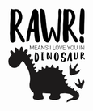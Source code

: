 <svg xmlns="http://www.w3.org/2000/svg" xmlns:xlink="http://www.w3.org/1999/xlink" version="1.1" id="Layer_1" x="0px" y="0px" width="250px" height="250px" viewBox="0 0 566.93 566.93" enable-background="new 0 0 566.93 566.93" xml:space="preserve">
<g>
	<g>
		<g>
			<path d="M119.222,195.669c-0.128-2.09-0.319-4.379-0.574-6.865c-0.253-2.481-0.253-4.968,0-7.453     c0.637-7.846,0.861-15.593,0.669-23.243c-0.191-7.65,0.029-15.397,0.668-23.243c0.508-5.36,0.86-10.656,1.052-15.888     c0.19-5.229,0.158-10.591-0.097-16.083c-0.256-4.051-0.223-8.073,0.097-12.062c0.315-3.987,0.792-7.944,1.433-11.867     c0.254-1.83,0.922-3.006,2.006-3.53c1.081-0.521,2.771-0.261,5.064,0.784c1.271,0.655,2.609,0.98,4.013,0.98     c1.4,0,2.833-0.097,4.299-0.293c1.463-0.196,2.963-0.423,4.49-0.687c1.529-0.26,2.992-0.393,4.396-0.393     c6.623,0.393,11.943,2.52,15.957,6.375c4.013,3.859,7.1,8.993,9.268,15.397c2.164,6.409,2.896,12.651,2.197,18.732     c-0.701,6.08-2.197,12.194-4.491,18.339c-1.021,2.485-2.134,4.677-3.344,6.57c-1.212,1.897-2.484,3.696-3.822,5.394     c-1.337,1.701-2.77,3.368-4.299,5.002c-1.528,1.636-3.058,3.5-4.586,5.59c-0.639,0.784-1.275,1.636-1.911,2.549     c-0.639,0.917-0.257,2.029,1.147,3.334c1.782,1.833,3.249,3.565,4.395,5.198c1.147,1.637,2.165,3.236,3.057,4.806     c0.89,1.569,1.72,3.107,2.484,4.609c0.765,1.504,1.721,3.04,2.867,4.609c2.928,4.186,5.604,8.434,8.025,12.75     c2.418,4.314,5.222,8.433,8.408,12.356c1.271,1.568,2.198,3.402,2.771,5.491c0.573,2.094,1.113,4.188,1.624,6.277     c0.382,1.569,0,2.746-1.147,3.531c-1.147,0.784-2.23,1.309-3.248,1.569c-1.786,0.393-3.568,0.623-5.351,0.687     c-1.786,0.068-3.314-1.011-4.587-3.236c-2.803-4.836-5.511-9.708-8.121-14.612c-2.612-4.903-5.255-9.837-7.93-14.809     c-1.021-1.83-1.849-3.432-2.485-4.806c-0.639-1.373-1.242-2.648-1.815-3.825c-0.574-1.177-1.212-2.418-1.911-3.727     c-0.702-1.305-1.625-2.81-2.771-4.511c-0.128-0.129-0.32-0.457-0.573-0.98c-0.256-0.521-0.543-1.045-0.86-1.569     c-0.319-0.521-0.669-0.98-1.051-1.373c-0.381-0.393-0.638-0.588-0.764-0.588c-0.639,0.131-0.925,0.459-0.859,0.981     c0.062,0.524,0.095,1.048,0.095,1.569c-0.256,6.408-0.066,12.749,0.573,19.025c0.635,6.277,0.765,12.621,0.382,19.025     c-0.128,0.916-0.162,1.799-0.096,2.648c0.063,0.852-0.032,1.734-0.286,2.647c-0.511,1.309-1.275,2.584-2.293,3.825     c-1.021,1.244-2.134,2.29-3.344,3.138c-1.212,0.852-2.485,1.504-3.822,1.961c-1.337,0.457-2.58,0.62-3.727,0.491     c-3.186-0.523-5.541-1.863-7.071-4.021c-1.528-2.157-2.612-5.13-3.248-8.924c-0.383-2.747-0.605-5.522-0.668-8.337     C119.443,202.175,119.347,199.071,119.222,195.669z M143.682,148.792c2.293-2.614,4.171-5.492,5.638-8.63     c1.463-3.138,2.705-6.276,3.726-9.415c1.4-4.051,2.866-8.105,4.396-12.161c1.529-4.052,1.782-8.434,0.764-13.141     c-0.638-2.875-1.308-5.719-2.006-8.533c-0.702-2.81-2.454-5.198-5.255-7.159c-0.765-0.652-1.562-1.241-2.389-1.765     c-0.83-0.521-1.753-0.521-2.771,0c-1.146,0.392-1.719,1.079-1.719,2.059s0,1.995,0,3.04c0,6.801-0.033,13.534-0.096,20.203     c-0.066,6.669-0.032,13.405,0.096,20.202c0.125,2.617,0.063,5.167-0.191,7.65C143.617,143.627,143.553,146.177,143.682,148.792z"/>
			<path d="M247.635,108.19c0.125,6.669,0.19,13.044,0.19,19.124c0,6.082,0,12.195,0,18.339c0.126,16.347,1.273,32.756,3.44,49.232     c0.507,3.138,0.923,6.31,1.242,9.512c0.316,3.207,0.794,6.443,1.433,9.71c1.146,5.623-1.91,9.218-9.171,10.787     c-1.022,0.263-2.198,0.229-3.536-0.099c-1.338-0.325-2.613-0.814-3.822-1.47c-1.212-0.653-2.263-1.438-3.153-2.354     c-0.893-0.913-1.403-1.893-1.528-2.941c-0.893-5.101-1.848-10.167-2.867-15.202c-1.021-5.032-1.528-10.166-1.528-15.397     c0-2.353-0.096-4.216-0.287-5.589c-0.19-1.374-0.605-2.418-1.241-3.139c-0.64-0.717-1.595-1.207-2.867-1.471     c-1.275-0.26-2.994-0.456-5.159-0.589c-1.785-0.128-3.281,0.167-4.49,0.883c-1.213,0.72-2.007,2.192-2.389,4.413     c-0.639,4.188-1.403,8.272-2.293,12.26c-0.892,3.991-1.529,8.076-1.91,12.258c-0.257,2.093-0.797,4.089-1.625,5.982     c-0.831,1.897-1.752,3.761-2.771,5.591c-1.021,1.961-2.389,3.009-4.109,3.138c-1.719,0.132-3.344,0.46-4.873,0.981     c-0.639,0.263-1.117,0-1.433-0.785c-0.32-0.784-0.479-1.698-0.479-2.747c0-2.613,0.159-5.164,0.479-7.648     c0.316-2.482,0.603-5.033,0.859-7.65c0.508-5.36,0.985-10.72,1.434-16.083c0.443-5.36,1.495-10.593,3.152-15.692     c1.529-4.836,2.801-9.739,3.822-14.71c1.018-4.968,2.036-9.97,3.057-15.005c1.019-5.033,2.132-10.002,3.345-14.906     c1.208-4.904,2.705-9.773,4.491-14.613c1.782-4.835,3.183-9.807,4.204-14.906c1.018-5.1,2.484-10.068,4.395-14.907     c1.401-3.53,3.884-5.753,7.453-6.669c3.565-0.913,6.813-0.128,9.745,2.354c1.529,1.44,2.896,2.942,4.109,4.512     c1.209,1.569,2.006,3.466,2.388,5.688c0.254,1.833,0.412,3.599,0.478,5.296c0.063,1.701,0.412,3.402,1.051,5.1     c0.764,1.701,1.018,3.368,0.764,5.001C247.378,105.415,247.378,106.885,247.635,108.19z M226.042,123.293     c-2.55,6.8-4.523,13.7-5.924,20.693c-1.403,6.997-2.866,14.024-4.396,21.086c1.147,0.131,2.261,0.165,3.345,0.098     c1.08-0.064,2.131,0.098,3.153,0.491c1.782,0.784,2.866,0.818,3.249,0.098c0.382-0.717,0.573-1.796,0.573-3.236V123.293z"/>
			<path d="M330.761,212.341c0.253-2.354,0.508-5.948,0.765-10.788c0.253-4.836,0.506-10.298,0.766-16.378     c0.254-6.081,0.538-12.485,0.858-19.221c0.316-6.734,0.604-13.271,0.86-19.615c0.254-6.341,0.542-12.126,0.858-17.357     c0.318-5.229,0.668-9.348,1.053-12.357c0.635-6.145,0.764-12.192,0.382-18.144c-0.382-5.948-0.128-11.866,0.763-17.75     c0.508-3.007,1.339-4.904,2.484-5.688c1.147-0.785,2.802-0.457,4.97,0.98c1.654,1.177,2.961,2.29,3.917,3.335     c0.955,1.048,1.625,2.225,2.006,3.53c0.382,1.309,0.574,2.912,0.574,4.805c0,1.897-0.192,4.286-0.574,7.16     c-0.256,1.309-0.543,3.5-0.86,6.571c-0.318,3.073-0.669,6.604-1.05,10.591c-0.384,3.99-0.798,8.207-1.244,12.651     c-0.444,4.446-0.796,8.697-1.049,12.75c-0.257,4.054-0.449,7.747-0.575,11.082c-0.128,3.333-0.128,5.854,0,7.552     c0.126,1.309,0.126,3.627,0,6.962c-0.128,3.334-0.352,7.128-0.668,11.377c-0.318,4.25-0.669,8.728-1.051,13.435     c-0.383,4.707-0.764,9.12-1.145,13.24c-0.383,4.119-0.798,7.716-1.244,10.788c-0.447,3.074-0.796,5.001-1.05,5.786     c-1.785,4.579-4.109,7.193-6.978,7.845c-2.863,0.653-5.764-0.98-8.692-4.902c-2.551-3.532-4.396-7.093-5.542-10.69     c-1.147-3.595-2.36-7.484-3.631-11.67c-0.894-3.006-1.623-6.046-2.196-9.12c-0.575-3.071-1.179-6.112-1.817-9.122     c-0.256-0.652-0.414-1.24-0.477-1.765c-0.066-0.522-0.416-0.849-1.05-0.981c-0.383,0-0.669,0.264-0.861,0.784     c-0.191,0.524-0.351,1.113-0.477,1.766c-0.13,0.655-0.226,1.342-0.286,2.06c-0.067,0.72-0.162,1.275-0.288,1.666     c-1.275,3.01-1.979,5.756-2.103,8.239c-0.13,2.485-0.7,5.296-1.72,8.434c-1.146,3.794-2.36,7.257-3.632,10.395     c-1.274,3.138-2.866,6.409-4.776,9.807c-1.786,3.01-4.046,4.708-6.784,5.099c-2.741,0.393-5.512-0.195-8.313-1.765     c-3.44-1.961-6.115-4.346-8.025-7.159c-1.912-2.81-3.41-5.851-4.491-9.12c-1.084-3.267-1.911-6.733-2.484-10.396     c-0.574-3.659-1.117-7.257-1.624-10.788c-1.403-7.714-2.675-15.428-3.822-23.145c-1.146-7.713-2.168-15.494-3.058-23.34     c-0.639-6.277-1.117-12.485-1.433-18.633c-0.319-6.145-0.668-12.357-1.051-18.634c-0.257-3.006-0.415-6.013-0.478-9.022     c-0.067-3.007-0.225-6.013-0.479-9.023c-0.128-1.698-0.161-3.334-0.096-4.903c0.063-1.569,0.732-2.875,2.007-3.923     c1.654-1.305,3.31-1.698,4.968-1.177c1.654,0.525,3.248,1.177,4.777,1.963c1.529,0.915,3.183,2.126,4.969,3.628     c1.782,1.505,2.991,3.433,3.63,5.786c1.782,7.977,3.183,15.823,4.204,23.537c1.017,7.716,1.845,15.626,2.483,23.733     c1.019,12.292,2.547,24.584,4.586,36.874c2.037,12.292,3.566,24.389,4.587,36.286c0,0.132,0.255,0.264,0.765,0.392     c2.034-5.62,3.79-11.342,5.256-17.162c1.463-5.817,2.896-11.669,4.298-17.554c0.509-2.223,1.018-4.478,1.53-6.767     c0.509-2.286,1.079-4.542,1.719-6.767c0.254-1.044,0.698-1.863,1.338-2.452c0.635-0.587,1.53-0.75,2.676-0.49     c1.147,0.132,2.485,0.46,4.012,0.98c1.529,0.523,2.419,1.961,2.678,4.315c0.636,2.225,1.112,3.892,1.432,5.001     c0.315,1.113,0.729,2.256,1.243,3.433c1.526,2.746,2.8,5.589,3.819,8.532c1.019,2.942,1.942,5.951,2.772,9.022     c0.827,3.074,1.592,6.114,2.293,9.121c0.698,3.01,1.557,6.017,2.579,9.022c0.383,1.177,0.603,2.354,0.67,3.531     C329.199,209.595,329.738,210.903,330.761,212.341z"/>
			<path d="M356.94,195.669c-0.128-2.09-0.32-4.379-0.574-6.865c-0.253-2.481-0.253-4.968,0-7.453     c0.637-7.846,0.86-15.593,0.669-23.243c-0.191-7.65,0.029-15.397,0.668-23.243c0.509-5.36,0.861-10.656,1.052-15.888     c0.191-5.229,0.158-10.591-0.096-16.083c-0.256-4.051-0.224-8.073,0.096-12.062c0.316-3.987,0.796-7.944,1.434-11.867     c0.254-1.83,0.923-3.006,2.007-3.53c1.079-0.521,2.771-0.261,5.063,0.784c1.272,0.655,2.61,0.98,4.013,0.98     c1.4,0,2.833-0.097,4.3-0.293c1.464-0.196,2.963-0.423,4.49-0.687c1.53-0.26,2.99-0.393,4.396-0.393     c6.623,0.393,11.943,2.52,15.957,6.375c4.013,3.859,7.1,8.993,9.266,15.397c2.166,6.409,2.898,12.651,2.2,18.732     c-0.702,6.08-2.2,12.194-4.492,18.339c-1.021,2.485-2.134,4.677-3.344,6.57c-1.213,1.897-2.484,3.696-3.822,5.394     c-1.337,1.701-2.769,3.368-4.3,5.002c-1.527,1.636-3.056,3.5-4.585,5.59c-0.641,0.784-1.275,1.636-1.912,2.549     c-0.639,0.917-0.256,2.029,1.146,3.334c1.783,1.833,3.249,3.565,4.396,5.198c1.146,1.637,2.164,3.236,3.058,4.806     c0.891,1.569,1.721,3.107,2.483,4.609c0.766,1.504,1.721,3.04,2.868,4.609c2.929,4.186,5.604,8.434,8.024,12.75     c2.419,4.314,5.223,8.433,8.408,12.356c1.273,1.568,2.198,3.402,2.771,5.491c0.575,2.094,1.115,4.188,1.623,6.277     c0.385,1.569,0,2.746-1.145,3.531c-1.146,0.784-2.23,1.309-3.249,1.569c-1.786,0.393-3.568,0.623-5.349,0.687     c-1.785,0.068-3.317-1.011-4.587-3.236c-2.804-4.836-5.512-9.708-8.122-14.612c-2.614-4.903-5.255-9.837-7.931-14.809     c-1.021-1.83-1.849-3.432-2.483-4.806c-0.641-1.373-1.242-2.648-1.816-3.825c-0.572-1.177-1.211-2.418-1.911-3.727     c-0.701-1.305-1.625-2.81-2.771-4.511c-0.129-0.129-0.318-0.457-0.573-0.98c-0.257-0.521-0.543-1.045-0.86-1.569     c-0.318-0.521-0.668-0.98-1.051-1.373c-0.382-0.393-0.639-0.588-0.763-0.588c-0.639,0.131-0.927,0.459-0.862,0.981     c0.064,0.524,0.097,1.048,0.097,1.569c-0.256,6.408-0.065,12.749,0.571,19.025c0.639,6.277,0.767,12.621,0.384,19.025     c-0.128,0.916-0.16,1.799-0.096,2.648c0.063,0.852-0.032,1.734-0.288,2.647c-0.509,1.309-1.273,2.584-2.293,3.825     c-1.02,1.244-2.132,2.29-3.342,3.138c-1.214,0.852-2.484,1.504-3.822,1.961c-1.337,0.457-2.578,0.62-3.726,0.491     c-3.187-0.523-5.543-1.863-7.072-4.021c-1.528-2.157-2.61-5.13-3.247-8.924c-0.383-2.747-0.606-5.522-0.669-8.337     C357.16,202.175,357.064,199.071,356.94,195.669z M381.397,148.792c2.294-2.614,4.173-5.492,5.64-8.63     c1.464-3.138,2.704-6.276,3.727-9.415c1.399-4.051,2.865-8.105,4.396-12.161c1.529-4.052,1.781-8.434,0.763-13.141     c-0.639-2.875-1.308-5.719-2.005-8.533c-0.703-2.81-2.455-5.198-5.257-7.159c-0.763-0.652-1.561-1.241-2.388-1.765     c-0.831-0.521-1.752-0.521-2.771,0c-1.147,0.392-1.721,1.079-1.721,2.059s0,1.995,0,3.04c0,6.801-0.033,13.534-0.096,20.203     c-0.064,6.669-0.032,13.405,0.096,20.202c0.126,2.617,0.063,5.167-0.189,7.65C381.333,143.627,381.271,146.177,381.397,148.792z"/>
			<path d="M452.866,131.335c-0.256,5.232-0.449,10.395-0.572,15.496c-0.129,5.099-0.192,10.266-0.192,15.494     c0,3.138-0.066,6.276-0.19,9.415c-0.13,3.139-0.13,6.344,0,9.611c0.124,3.009-0.606,5.198-2.197,6.571     c-1.595,1.372-3.536,2.19-5.829,2.451c-2.55,0.263-4.873-0.423-6.974-2.06c-2.103-1.633-3.536-3.561-4.301-5.786     c-1.021-3.139-1.69-6.307-2.006-9.513c-0.32-3.203-0.448-6.406-0.383-9.611c0.063-3.203,0.221-6.405,0.478-9.611     c0.256-3.203,0.383-6.375,0.383-9.513c0.253-6.798,0.508-13.564,0.765-20.301c0.253-6.733,0.698-13.436,1.338-20.104     c0.381-4.575,0.889-9.053,1.527-13.435c0.637-4.379,1.339-8.857,2.103-13.436c0.381-1.961,1.273-3.071,2.674-3.334     c1.401-0.261,2.611-0.521,3.633-0.785c1.4-0.392,2.832-0.128,4.299,0.785c1.463,0.917,2.771,2.29,3.918,4.119     c0.889,1.441,1.495,4.447,1.816,9.022c0.314,4.578,0.477,9.679,0.477,15.299c0,5.623-0.097,11.149-0.287,16.574     C453.154,124.111,452.991,128.329,452.866,131.335z M439.107,198.808c3.693-0.392,6.528,0.23,8.504,1.863     c1.974,1.637,3.025,4.153,3.151,7.551c0.128,2.094,0.128,4.153,0,6.178c-0.126,2.029-0.064,4.089,0.192,6.179     c0.508,2.746-0.095,4.805-1.815,6.179c-1.72,1.372-4.046,1.731-6.975,1.078c-3.187-0.785-5.956-2.483-8.313-5.1     c-2.358-2.614-3.218-5.752-2.58-9.415c0.383-1.569,0.604-3.169,0.668-4.806c0.064-1.633,0.351-3.236,0.86-4.805     c0.637-2.223,1.496-3.596,2.58-4.119C436.463,199.071,437.704,198.808,439.107,198.808z"/>
		</g>
	</g>
	<g>
		<g>
			<path d="M210.618,239.822l6.602,15.798l6.626-15.798h2.016v17.9h-1.512v-7.819l0.124-7.967l-6.664,15.786h-1.168l-6.639-15.725     l0.123,7.906v7.819h-1.512v-17.9H210.618z"/>
			<path d="M240.284,249.141h-8.372v7.302h9.626v1.279H230.4v-17.9h11.077v1.291h-9.565v6.749h8.372V249.141z"/>
			<path d="M254.386,252.706h-8.126l-1.844,5.016h-1.586l6.774-17.9h1.438l6.775,17.9h-1.574L254.386,252.706z M246.727,251.415     h7.18l-3.59-9.75L246.727,251.415z"/>
			<path d="M273.774,257.722h-1.512l-10.291-15.318v15.318h-1.524v-17.9h1.524l10.303,15.331v-15.331h1.5V257.722z"/>
			<path d="M288.453,253.321c0-0.492-0.08-0.928-0.239-1.31c-0.159-0.38-0.43-0.729-0.812-1.045     c-0.381-0.315-0.883-0.604-1.506-0.866c-0.623-0.262-1.401-0.525-2.336-0.787c-0.902-0.254-1.713-0.531-2.434-0.83     c-0.722-0.298-1.334-0.649-1.838-1.051c-0.504-0.402-0.894-0.865-1.168-1.39c-0.275-0.524-0.412-1.139-0.412-1.844     c0-0.689,0.147-1.316,0.442-1.881c0.295-0.565,0.709-1.051,1.241-1.457c0.533-0.405,1.168-0.721,1.906-0.947     c0.737-0.225,1.544-0.338,2.422-0.338c0.943,0,1.793,0.14,2.551,0.418c0.758,0.279,1.402,0.66,1.937,1.144     c0.532,0.483,0.942,1.049,1.229,1.696c0.287,0.648,0.43,1.345,0.43,2.09h-1.523c0-0.582-0.104-1.121-0.309-1.617     c-0.205-0.496-0.504-0.924-0.897-1.285s-0.876-0.643-1.45-0.848c-0.573-0.205-1.229-0.308-1.967-0.308     c-0.738,0-1.388,0.088-1.949,0.264c-0.562,0.177-1.028,0.414-1.402,0.713c-0.373,0.299-0.656,0.649-0.848,1.051     c-0.192,0.402-0.289,0.829-0.289,1.279c0,0.426,0.08,0.82,0.24,1.18c0.16,0.361,0.428,0.694,0.805,1.002     c0.377,0.308,0.874,0.595,1.488,0.861c0.615,0.266,1.373,0.519,2.275,0.756c0.942,0.263,1.782,0.549,2.521,0.86     c0.738,0.312,1.36,0.678,1.868,1.101c0.509,0.422,0.894,0.908,1.156,1.458c0.263,0.549,0.395,1.184,0.395,1.905     c0,0.729-0.154,1.383-0.461,1.961c-0.309,0.578-0.735,1.067-1.28,1.469s-1.194,0.708-1.948,0.922     c-0.754,0.213-1.574,0.319-2.459,0.319c-0.533,0-1.068-0.045-1.605-0.135c-0.537-0.09-1.053-0.227-1.548-0.412     c-0.497-0.184-0.959-0.42-1.39-0.707c-0.431-0.287-0.804-0.629-1.119-1.026c-0.316-0.398-0.565-0.853-0.75-1.365     c-0.184-0.513-0.276-1.084-0.276-1.715h1.513c0,0.754,0.155,1.391,0.467,1.911c0.311,0.521,0.712,0.941,1.205,1.261     c0.491,0.32,1.045,0.551,1.66,0.694c0.615,0.144,1.229,0.215,1.844,0.215c0.696,0,1.33-0.08,1.899-0.24     c0.569-0.16,1.058-0.387,1.463-0.682s0.717-0.649,0.935-1.063C288.345,254.291,288.453,253.83,288.453,253.321z"/>
			<path d="M301.203,257.722h-1.512v-17.9h1.512V257.722z"/>
			<path d="M313.707,256.443h8.839v1.279h-10.363v-17.9h1.524V256.443z"/>
			<path d="M337.876,249.744c0,1.253-0.164,2.387-0.491,3.399c-0.328,1.012-0.792,1.874-1.395,2.587     c-0.604,0.713-1.334,1.264-2.194,1.653c-0.861,0.39-1.82,0.584-2.878,0.584c-1.05,0-2.002-0.194-2.858-0.584     c-0.856-0.389-1.592-0.94-2.207-1.653c-0.615-0.713-1.09-1.575-1.426-2.587c-0.337-1.013-0.504-2.146-0.504-3.399v-1.918     c0-1.254,0.167-2.389,0.504-3.405c0.336-1.016,0.808-1.883,1.413-2.6c0.607-0.718,1.339-1.271,2.195-1.66     c0.856-0.389,1.809-0.584,2.858-0.584c1.058,0,2.017,0.195,2.878,0.584c0.859,0.39,1.596,0.942,2.206,1.66     c0.609,0.717,1.079,1.584,1.407,2.6c0.327,1.016,0.491,2.151,0.491,3.405V249.744z M336.364,247.801     c0-1.057-0.123-2.012-0.369-2.865s-0.602-1.576-1.069-2.17c-0.467-0.594-1.04-1.053-1.721-1.377     c-0.681-0.324-1.451-0.485-2.312-0.485c-0.845,0-1.604,0.162-2.281,0.485c-0.676,0.324-1.25,0.783-1.721,1.377     c-0.472,0.594-0.831,1.317-1.081,2.17c-0.251,0.853-0.376,1.808-0.376,2.865v1.943c0,1.065,0.127,2.024,0.381,2.877     c0.255,0.852,0.62,1.578,1.095,2.176c0.476,0.598,1.051,1.057,1.727,1.377c0.677,0.319,1.438,0.479,2.281,0.479     c0.869,0,1.641-0.16,2.318-0.479c0.676-0.32,1.245-0.779,1.708-1.377s0.814-1.324,1.059-2.176     c0.24-0.853,0.361-1.812,0.361-2.877V247.801z"/>
			<path d="M346.814,255.509l0.1,0.381l0.109-0.381l5.632-15.688h1.659l-6.663,17.9H346.2l-6.663-17.9h1.647L346.814,255.509z"/>
			<path d="M366.83,249.141h-8.372v7.302h9.626v1.279h-11.139v-17.9h11.077v1.291h-9.564v6.749h8.372V249.141z"/>
			<path d="M382.641,249.583l5.472-9.762h1.745l-6.467,11.163v6.737h-1.513v-6.737l-6.453-11.163h1.795L382.641,249.583z"/>
			<path d="M405.335,249.744c0,1.253-0.164,2.387-0.491,3.399c-0.328,1.012-0.792,1.874-1.395,2.587     c-0.602,0.713-1.333,1.264-2.194,1.653c-0.861,0.39-1.819,0.584-2.878,0.584c-1.05,0-2.001-0.194-2.858-0.584     c-0.855-0.389-1.592-0.94-2.207-1.653c-0.615-0.713-1.089-1.575-1.425-2.587c-0.337-1.013-0.505-2.146-0.505-3.399v-1.918     c0-1.254,0.168-2.389,0.505-3.405c0.336-1.016,0.807-1.883,1.412-2.6c0.607-0.718,1.34-1.271,2.195-1.66     c0.857-0.389,1.809-0.584,2.858-0.584c1.059,0,2.017,0.195,2.878,0.584c0.861,0.39,1.596,0.942,2.206,1.66     c0.609,0.717,1.079,1.584,1.407,2.6c0.327,1.016,0.491,2.151,0.491,3.405V249.744z M403.823,247.801     c0-1.057-0.123-2.012-0.369-2.865c-0.245-0.853-0.602-1.576-1.067-2.17c-0.468-0.594-1.043-1.053-1.723-1.377     c-0.681-0.324-1.45-0.485-2.312-0.485c-0.844,0-1.604,0.162-2.28,0.485c-0.677,0.324-1.25,0.783-1.722,1.377     s-0.832,1.317-1.081,2.17c-0.252,0.853-0.376,1.808-0.376,2.865v1.943c0,1.065,0.128,2.024,0.382,2.877     c0.255,0.852,0.619,1.578,1.095,2.176c0.474,0.598,1.05,1.057,1.727,1.377c0.676,0.319,1.437,0.479,2.28,0.479     c0.87,0,1.642-0.16,2.317-0.479c0.677-0.32,1.246-0.779,1.71-1.377c0.462-0.598,0.814-1.324,1.057-2.176     c0.242-0.853,0.362-1.812,0.362-2.877V247.801z"/>
			<path d="M421.478,239.822v12.134c0,1.008-0.165,1.887-0.497,2.637s-0.783,1.375-1.352,1.875c-0.571,0.5-1.237,0.875-2.004,1.125     c-0.768,0.25-1.584,0.375-2.454,0.375c-0.892,0-1.723-0.125-2.487-0.375c-0.768-0.25-1.435-0.625-2.001-1.125     c-0.563-0.5-1.007-1.125-1.326-1.875s-0.479-1.629-0.479-2.637v-12.134h1.499v12.134c0,0.787,0.118,1.476,0.358,2.065     c0.236,0.59,0.569,1.082,0.995,1.475c0.427,0.394,0.933,0.691,1.518,0.892c0.587,0.201,1.227,0.301,1.924,0.301     s1.34-0.1,1.924-0.301c0.588-0.201,1.092-0.498,1.513-0.892c0.422-0.393,0.753-0.885,0.989-1.475     c0.238-0.59,0.357-1.278,0.357-2.065v-12.134H421.478z"/>
			<path d="M433.662,257.722h-1.512v-17.9h1.512V257.722z"/>
			<path d="M451.847,257.722h-1.513l-10.291-15.318v15.318h-1.525v-17.9h1.525l10.304,15.331v-15.331h1.5V257.722z"/>
		</g>
	</g>
	<g>
		<path d="M229.564,298.93c0.196-2.648,0.233-5.372,0.11-8.173c-0.122-2.8,0.037-5.6,0.48-8.4c0.245-1.362,0.466-2.724,0.664-4.086    c0.196-1.363,0.319-2.725,0.369-4.086c0-0.682,0.074-1.362,0.222-2.043c0.147-0.796,0.454-1.438,0.921-1.93    c0.467-0.492,1.021-0.833,1.66-1.021c0.639-0.189,1.328-0.208,2.065-0.058c0.738,0.152,1.476,0.493,2.213,1.022    c0.343,0.228,0.627,0.511,0.848,0.852c0.222,0.34,0.38,0.775,0.48,1.306c0.099,0.567,0.554,1.059,1.365,1.475    c0.812,0.417,1.512,0.871,2.102,1.363c1.278,1.021,2.2,2.148,2.767,3.377c0.564,1.229,1.118,2.506,1.66,3.831    c0.638,1.703,1.007,3.396,1.106,5.08s0.27,3.378,0.517,5.08c0.196,1.589,0.086,3.159-0.332,4.711s-0.824,3.121-1.217,4.711    c-0.394,1.665-1.144,3.141-2.25,4.427s-2.226,2.554-3.356,3.804c-0.59,0.642-1.354,1.059-2.288,1.247    c-0.935,0.19-1.869,0.379-2.802,0.567c-0.492,0.076-0.972,0.199-1.438,0.369c-0.468,0.171-1.045,0.161-1.733-0.027    c-0.59-0.113-1.059-0.285-1.402-0.512c-0.345-0.227-0.603-0.482-0.774-0.767c-0.173-0.283-0.284-0.575-0.332-0.878    c-0.049-0.303-0.1-0.588-0.147-0.853c-0.394-1.665-0.677-3.35-0.848-5.051C230.018,302.563,229.809,300.784,229.564,298.93z     M239.522,305.173c0.885-1.209,1.598-2.658,2.139-4.341c0.541-1.685,0.934-3.464,1.18-5.336s0.333-3.774,0.259-5.705    c-0.074-1.928-0.283-3.736-0.627-5.419c-0.345-1.684-0.812-3.197-1.402-4.541c-0.59-1.343-1.303-2.356-2.138-3.037    c-0.248,3.255-0.406,6.111-0.48,8.57c-0.073,2.46-0.073,4.749,0,6.867c0.074,2.119,0.196,4.2,0.37,6.243    C238.993,300.52,239.227,302.753,239.522,305.173z"/>
		<path d="M263.392,269.128c0.961-0.16,1.933-0.12,2.916,0.121c0.981,0.241,1.996,0.475,3.041,0.7    c0.417,0.096,0.815,0.273,1.191,0.531c0.334,0.225,0.69,0.475,1.065,0.748c0.376,0.273,0.502,0.571,0.376,0.892    c-0.167,0.323-0.501,0.563-1.003,0.725c-0.501,0.161-1.003,0.241-1.504,0.241c-0.711-0.031-1.128,0.057-1.254,0.265    c-0.125,0.21-0.147,0.555-0.063,1.037c0.083,1.062,0.083,2.123,0,3.185c-0.084,1.061-0.168,2.123-0.251,3.184    c-0.125,1.512-0.199,3.023-0.22,4.535c-0.021,1.512,0.052,3.023,0.22,4.535c0.208,1.543,0.292,3.087,0.251,4.63    c-0.042,1.544-0.022,3.088,0.063,4.632c0.042,0.45,0.114,0.885,0.219,1.303c0.104,0.418,0.157,0.852,0.157,1.302    c0.042,0.355,0.188,0.651,0.439,0.893s0.69,0.313,1.317,0.217c0.793-0.127,1.368-0.024,1.724,0.314    c0.355,0.337,0.553,0.715,0.596,1.134c0.041,0.515-0.178,0.819-0.659,0.917c-0.481,0.095-0.972,0.191-1.473,0.288    c-0.711,0.161-1.421,0.25-2.132,0.266c-0.711,0.016-1.411-0.008-2.1-0.072c-0.69-0.064-1.37-0.153-2.038-0.267    c-0.669-0.112-1.338-0.199-2.006-0.265c-1.087-0.096-1.767-0.441-2.038-1.037c-0.273-0.594-0.073-1.213,0.595-1.857    c0.334-0.32,0.48-0.666,0.439-1.036c-0.042-0.37-0.125-0.717-0.25-1.037c-0.125-0.58-0.188-1.142-0.188-1.689    c-0.042-2.315-0.053-4.639-0.031-6.97c0.021-2.332,0.01-4.655-0.031-6.972c0-2.026,0.083-4.02,0.251-5.981    c0.167-1.961,0.396-3.956,0.689-5.982c0.041-0.224,0.01-0.402-0.094-0.531c-0.104-0.128-0.241-0.224-0.407-0.289    c-0.168-0.064-0.335-0.121-0.501-0.169c-0.168-0.048-0.314-0.121-0.439-0.216c-0.125-0.098-0.272-0.177-0.439-0.242    c-0.167-0.064-0.334-0.129-0.501-0.193c-0.168-0.063-0.293-0.152-0.376-0.265c-0.083-0.112-0.083-0.266,0-0.458    c0.126-0.451,0.408-0.739,0.846-0.869c0.439-0.128,0.93-0.193,1.474-0.193H263.392z"/>
		<path d="M290.747,280.444c-0.073,0.112-0.128,0.49-0.164,1.134c-0.036,0.645-0.055,1.387-0.055,2.227    c0,0.84,0.009,1.694,0.027,2.563c0.019,0.869,0.046,1.583,0.082,2.144c0.072,0.7,0.046,1.394-0.082,2.079    c-0.128,0.688-0.137,1.382-0.027,2.081c0.182,0.98,0.282,1.954,0.301,2.921c0.018,0.966,0.209,1.926,0.573,2.878    c0.109,0.336,0.172,0.658,0.191,0.966c0.018,0.309-0.064,0.631-0.246,0.967c-0.183,0.309-0.382,0.566-0.601,0.777    c-0.219,0.21-0.638,0.259-1.256,0.147c-0.401-0.085-0.811-0.077-1.229,0.021c-0.419,0.098-0.847,0.077-1.283-0.063    c-0.802-0.28-1.338-0.679-1.611-1.197s-0.446-1.044-0.52-1.576c-0.218-2.689-0.392-5.357-0.519-8.005    c-0.128-2.647-0.172-5.33-0.136-8.047c0.035-1.625,0.154-3.235,0.354-4.832c0.2-1.598,0.3-3.194,0.3-4.791    c0-0.476,0.055-0.959,0.164-1.449c0.109-0.49,0.237-0.973,0.383-1.45c0.109-0.336,0.264-0.567,0.464-0.693    c0.2-0.126,0.428-0.195,0.683-0.21c0.254-0.014,0.51,0.007,0.765,0.063c0.255,0.056,0.473,0.099,0.655,0.126    c0.328,0.056,0.719,0.217,1.174,0.483s0.737,0.582,0.847,0.945c0.254,0.645,0.601,1.24,1.038,1.786    c0.437,0.546,0.854,1.113,1.256,1.702c1.055,1.596,1.938,3.242,2.648,4.937s1.429,3.397,2.157,5.105    c0.691,1.569,1.365,3.137,2.021,4.706s1.4,3.124,2.239,4.664c0.072,0.113,0.136,0.218,0.19,0.316    c0.055,0.098,0.154,0.188,0.301,0.272c-0.219-1.064-0.246-2.144-0.082-3.236c0.164-1.092,0.137-2.171-0.082-3.235    c-0.073-0.42-0.064-0.861,0.027-1.323c0.09-0.463,0.1-0.903,0.027-1.323c-0.219-1.092-0.292-2.178-0.219-3.257    c0.072-1.078,0.109-2.149,0.109-3.214c-0.037-1.457-0.027-2.884,0.027-4.286c0.055-1.401,0.137-2.816,0.246-4.244    c0-0.196,0.127-0.399,0.382-0.609s0.619-0.315,1.092-0.315c0.146,0,0.383,0.063,0.71,0.189c0.328,0.126,0.527,0.23,0.602,0.314    c0.254,0.393,0.437,0.778,0.546,1.156c0.108,0.378,0.199,0.805,0.272,1.282c0.072,0.729,0.164,1.471,0.273,2.227    s0.127,1.499,0.055,2.227c-0.184,1.401-0.256,2.794-0.219,4.181c0.035,1.386,0.09,2.78,0.164,4.18    c0.109,1.906,0.19,3.796,0.245,5.673c0.055,1.878,0.191,3.755,0.41,5.631c0.072,0.729,0.063,1.436-0.027,2.122    c-0.092,0.688-0.101,1.38-0.027,2.08c0,0.225-0.237,0.413-0.71,0.567c-0.474,0.154-1.037,0.23-1.692,0.23s-1.32-0.111-1.994-0.336    c-0.674-0.224-1.192-0.602-1.556-1.134c-1.275-1.457-2.34-2.983-3.194-4.58c-0.856-1.597-1.648-3.208-2.376-4.833    c-0.583-1.316-1.119-2.626-1.611-3.929c-0.491-1.303-1.01-2.612-1.556-3.928c-0.146-0.309-0.237-0.637-0.273-0.988    C291.365,281.082,291.147,280.753,290.747,280.444z"/>
		<path d="M316.921,294.089c-0.17-2.471-0.129-4.908,0.128-7.313c0.257-2.404,0.664-4.809,1.22-7.214    c0.3-1.252,0.696-2.487,1.188-3.706s1.146-2.405,1.96-3.558c0.341-0.527,0.77-0.989,1.284-1.385    c0.513-0.395,1.07-0.773,1.67-1.136c1.027-0.593,2.032-0.832,3.018-0.717c0.984,0.116,1.905,0.355,2.762,0.717    c1.242,0.494,2.27,1.187,3.084,2.076c0.813,0.89,1.39,1.911,1.733,3.063c0.427,1.451,0.867,2.875,1.315,4.275    c0.45,1.4,0.91,2.809,1.381,4.225c0.471,1.383,0.642,2.783,0.514,4.199c-0.129,1.418-0.192,2.817-0.192,4.201    c0.043,1.778-0.064,3.549-0.321,5.313c-0.257,1.763-0.855,3.483-1.798,5.163c-0.214,0.396-0.428,0.815-0.642,1.26    c-0.216,0.444-0.462,0.865-0.738,1.26c-0.28,0.396-0.623,0.767-1.028,1.112c-0.407,0.346-0.931,0.635-1.574,0.865    c-0.386,0.165-0.931,0.265-1.638,0.296c-0.705,0.033-1.412,0.041-2.119,0.024c-0.706-0.016-1.358-0.041-1.958-0.073    c-0.601-0.033-0.986-0.051-1.156-0.051c-0.814,0-1.499-0.154-2.056-0.47c-0.556-0.311-1.038-0.689-1.443-1.136    c-0.408-0.444-0.762-0.93-1.061-1.457c-0.301-0.527-0.577-1.021-0.835-1.482c-0.814-1.351-1.435-2.709-1.862-4.077    C317.327,296.998,317.049,295.571,316.921,294.089z M327.839,303.479c0.384,0.296,0.706,0.419,0.964,0.37    c0.256-0.049,0.513-0.254,0.771-0.617c1.326-1.879,2.193-3.806,2.6-5.782c0.408-1.977,0.739-3.985,0.996-6.028    c0.342-3.03,0.257-6.012-0.257-8.944c-0.258-1.582-0.61-3.121-1.06-4.62c-0.45-1.5-1.06-2.99-1.83-4.473    c-0.173-0.329-0.386-0.609-0.644-0.84c-0.256-0.23-0.62-0.346-1.091-0.346c-0.472,0-0.814,0.148-1.028,0.445    c-0.215,0.295-0.362,0.592-0.448,0.889c-0.344,1.383-0.623,2.743-0.835,4.076c-0.215,1.335-0.429,2.693-0.644,4.077    c-0.256,1.648-0.374,3.294-0.353,4.941s-0.012,3.312-0.097,4.991c-0.042,0.594,0,1.475,0.129,2.644    c0.129,1.171,0.32,2.389,0.577,3.657c0.258,1.269,0.579,2.43,0.965,3.484C326.939,302.456,327.367,303.148,327.839,303.479z"/>
		<path d="M348.823,301.537c0.095-0.517,0.467-0.886,1.115-1.107c0.646-0.221,1.233-0.146,1.762,0.222    c0.144,0.074,0.406,0.185,0.791,0.331c0.383,0.148,0.634,0.36,0.755,0.637c0.118,0.277,0.154,0.563,0.106,0.858    c-0.095,0.553-0.095,1.116,0,1.688c0.097,0.572,0.217,1.171,0.36,1.798c0.145,0.701,0.479,1.227,1.007,1.577    c0.527,0.352,1.151,0.656,1.87,0.913c0.72,0.259,1.233,0.23,1.547-0.083c0.313-0.313,0.586-0.637,0.828-0.968    c2.252-2.841,3.403-5.902,3.452-9.188c0.046-0.812-0.181-1.438-0.685-1.881c-0.503-0.443-1.234-0.756-2.194-0.941    c-1.198-0.221-2.336-0.479-3.415-0.774c-1.079-0.295-2.122-0.72-3.129-1.272c-2.494-1.439-4.1-3.284-4.818-5.535    c-0.528-1.512-0.707-2.97-0.54-4.371s0.54-2.749,1.115-4.04s1.294-2.555,2.157-3.791c0.864-1.235,1.773-2.462,2.732-3.681    c0.815-1.069,1.967-1.854,3.452-2.352c1.486-0.498,3.142-0.655,4.964-0.47c0.384,0.074,0.648,0.175,0.791,0.303    c0.144,0.13,0.312,0.287,0.503,0.472c1.246,1.07,2.254,2.186,3.021,3.348c0.767,1.162,1.415,2.444,1.942,3.846    c0.288,0.849,0.467,1.651,0.538,2.408c0.072,0.757,0.061,1.521-0.034,2.297c0,0.185-0.015,0.369-0.037,0.553    c-0.024,0.185-0.097,0.359-0.215,0.525c-0.12,0.167-0.302,0.287-0.54,0.36c-0.239,0.075-0.575,0.075-1.008,0    c-1.247-0.183-2.146-0.433-2.695-0.747c-0.554-0.313-0.732-0.765-0.541-1.355c0.096-0.405,0.12-0.774,0.072-1.107    c-0.049-0.332-0.049-0.682,0-1.052c0.096-0.7-0.036-1.401-0.395-2.103c-0.36-0.7-0.804-1.088-1.331-1.162    c-0.288-0.074-0.612-0.056-0.972,0.056c-0.358,0.11-0.588,0.203-0.683,0.277c-0.479,0.479-0.924,1.088-1.331,1.826    c-0.408,0.739-0.791,1.542-1.151,2.408c-0.358,0.868-0.671,1.743-0.934,2.629c-0.265,0.886-0.493,1.697-0.685,2.435    c-0.144,0.553-0.012,1.198,0.396,1.936c0.406,0.739,0.958,1.458,1.654,2.158c0.694,0.702,1.462,1.32,2.302,1.855    c0.838,0.535,1.642,0.857,2.408,0.968c1.39,0.222,2.734,0.831,4.028,1.826c1.295,0.996,2.158,2.141,2.589,3.432    c0.336,0.922,0.491,1.816,0.468,2.684c-0.025,0.866-0.132,1.726-0.323,2.573c-0.192,0.849-0.432,1.688-0.72,2.519    c-0.286,0.829-0.552,1.669-0.791,2.519c0,0.11-0.155,0.367-0.468,0.774c-0.313,0.406-0.767,0.821-1.366,1.244    c-0.6,0.425-1.379,0.813-2.337,1.163c-0.961,0.352-2.112,0.524-3.453,0.524c-2.445,0.48-4.891,0.241-7.337-0.719    c-1.725-0.736-3.02-1.752-3.883-3.044c-0.863-1.29-1.176-2.712-0.936-4.26c0.047-0.296,0.084-0.61,0.108-0.942    C348.738,302.201,348.774,301.869,348.823,301.537z"/>
		<path d="M395.983,277.795c0.045,1.784,0.068,3.491,0.068,5.118c0,1.627,0,3.265,0,4.91c0.045,4.375,0.454,8.768,1.228,13.179    c0.182,0.84,0.331,1.688,0.444,2.545c0.113,0.858,0.284,1.725,0.513,2.6c0.408,1.506-0.684,2.469-3.276,2.889    c-0.364,0.069-0.785,0.061-1.262-0.027c-0.479-0.087-0.933-0.218-1.366-0.393c-0.432-0.176-0.808-0.386-1.125-0.631    c-0.318-0.244-0.501-0.508-0.547-0.788c-0.318-1.364-0.658-2.721-1.022-4.068s-0.546-2.722-0.546-4.122    c0-0.63-0.034-1.129-0.102-1.496c-0.068-0.367-0.218-0.647-0.444-0.84c-0.229-0.192-0.57-0.323-1.023-0.395    c-0.455-0.069-1.069-0.122-1.843-0.157c-0.637-0.034-1.172,0.044-1.604,0.235c-0.432,0.193-0.717,0.589-0.854,1.182    c-0.228,1.121-0.5,2.215-0.818,3.282c-0.318,1.068-0.546,2.161-0.683,3.281c-0.091,0.561-0.284,1.095-0.579,1.603    c-0.297,0.508-0.626,1.006-0.989,1.495c-0.365,0.525-0.854,0.807-1.467,0.841c-0.615,0.035-1.195,0.123-1.74,0.262    c-0.229,0.071-0.399,0-0.513-0.21s-0.171-0.454-0.171-0.734c0-0.7,0.058-1.383,0.171-2.048s0.215-1.347,0.308-2.049    c0.181-1.434,0.352-2.868,0.511-4.305c0.159-1.436,0.535-2.835,1.127-4.199c0.545-1.296,1-2.607,1.364-3.938    c0.363-1.331,0.727-2.669,1.092-4.017c0.363-1.347,0.762-2.679,1.194-3.99c0.433-1.313,0.966-2.616,1.604-3.912    c0.638-1.294,1.137-2.625,1.501-3.99s0.888-2.694,1.569-3.99c0.5-0.945,1.388-1.54,2.661-1.786c1.273-0.245,2.434-0.035,3.48,0.63    c0.547,0.386,1.035,0.788,1.467,1.208c0.432,0.42,0.717,0.928,0.854,1.523c0.09,0.491,0.147,0.963,0.17,1.417    c0.023,0.456,0.148,0.91,0.376,1.365c0.272,0.456,0.362,0.902,0.272,1.339C395.892,277.051,395.892,277.445,395.983,277.795z     M388.272,281.838c-0.91,1.819-1.614,3.666-2.114,5.538c-0.502,1.873-1.024,3.754-1.571,5.645c0.41,0.035,0.809,0.045,1.196,0.026    c0.386-0.017,0.76,0.025,1.125,0.131c0.637,0.21,1.022,0.22,1.159,0.026c0.137-0.191,0.205-0.48,0.205-0.867V281.838z"/>
		<path d="M413.942,297.461c0.035,0.42,0.3,0.687,0.792,0.798c0.491,0.112,0.882,0,1.174-0.336c0.582-0.588,1.201-1.211,1.856-1.87    c0.655-0.657,1.019-1.351,1.093-2.079c0.145-1.541,0.254-3.067,0.328-4.58c0.072-1.513,0.145-3.025,0.218-4.538    c0.108-2.185,0.108-4.313,0-6.387c-0.109-2.072-0.2-4.159-0.272-6.26c-0.037-0.308-0.02-0.609,0.055-0.903    c0.072-0.294,0.145-0.595,0.218-0.903c0.108-0.392,0.199-0.686,0.272-0.882c0.073-0.195,0.173-0.329,0.301-0.399    c0.127-0.069,0.291-0.098,0.492-0.084c0.199,0.015,0.445,0.021,0.736,0.021c0.619,0.028,1.083,0.21,1.393,0.546    c0.309,0.336,0.464,0.714,0.464,1.135c-0.036,0.309-0.046,0.931-0.026,1.87c0.018,0.938,0.045,2.031,0.081,3.277    c0.036,1.247,0.063,2.571,0.083,3.971c0.018,1.401,0.035,2.71,0.055,3.929c0.018,1.219,0.035,2.263,0.054,3.13    c0.019,0.869,0.009,1.401-0.027,1.597c-0.146,0.757-0.236,1.521-0.272,2.291c-0.037,0.77-0.102,1.54-0.191,2.31    c-0.092,0.771-0.237,1.541-0.437,2.312c-0.201,0.771-0.519,1.506-0.956,2.206c-0.619,0.98-1.338,1.807-2.157,2.479    c-0.819,0.673-1.92,1.233-3.304,1.681c-0.4,0.112-0.774,0.127-1.119,0.043c-0.347-0.085-0.702-0.099-1.065-0.043    c-1.092,0.142-2.121,0.127-3.086-0.042c-0.965-0.168-1.793-0.615-2.484-1.344c-0.655-0.729-1.128-1.526-1.42-2.396    c-0.292-0.867-0.527-1.709-0.709-2.521c-0.547-2.885-0.747-5.741-0.602-8.571c0.109-1.765,0.118-3.515,0.027-5.252    c-0.09-1.736,0.009-3.488,0.301-5.252c0.145-0.98,0.145-1.974,0-2.983c-0.146-1.009-0.129-2.003,0.055-2.984    c0.072-0.308,0.328-0.497,0.765-0.567c0.437-0.069,0.8-0.077,1.092-0.021c0.437,0.056,0.874,0.056,1.311,0    s0.855-0.112,1.256-0.168c0.4-0.056,0.792-0.077,1.174-0.063c0.383,0.015,0.719,0.147,1.011,0.399    c0.182,0.168,0.273,0.378,0.273,0.63c-0.037,0.448-0.047,0.988-0.027,1.618c0.018,0.63,0.045,1.282,0.082,1.954    c0.036,0.672,0.072,1.324,0.108,1.954c0.036,0.63,0.055,1.156,0.055,1.576c-0.036,0.785,0.009,1.569,0.137,2.353    c0.128,0.785,0.154,1.583,0.082,2.395c-0.073,1.345-0.109,2.675-0.109,3.992s-0.037,2.646-0.109,3.991    c-0.073,0.981,0.009,1.982,0.246,3.005c0.236,1.022,0.464,2.024,0.683,3.004c0.035,0.168,0.055,0.337,0.055,0.504    C413.942,297.166,413.942,297.32,413.942,297.461z"/>
		<path d="M435.841,294.845c-0.037-0.447-0.092-0.938-0.164-1.47s-0.072-1.065,0-1.598c0.182-1.681,0.245-3.34,0.19-4.979    s0.009-3.298,0.191-4.979c0.146-1.148,0.246-2.283,0.301-3.403s0.045-2.269-0.027-3.445c-0.073-0.868-0.063-1.729,0.027-2.584    c0.091-0.854,0.227-1.702,0.41-2.542c0.072-0.392,0.263-0.644,0.573-0.756c0.309-0.112,0.791-0.056,1.447,0.168    c0.362,0.14,0.745,0.21,1.146,0.21s0.811-0.021,1.229-0.063c0.418-0.042,0.846-0.091,1.283-0.147    c0.437-0.056,0.855-0.084,1.256-0.084c1.893,0.084,3.413,0.54,4.561,1.365c1.146,0.827,2.028,1.927,2.648,3.299    c0.618,1.373,0.827,2.71,0.627,4.013c-0.199,1.303-0.627,2.612-1.283,3.929c-0.291,0.532-0.609,1.002-0.955,1.408    c-0.347,0.406-0.71,0.792-1.092,1.156c-0.383,0.363-0.793,0.722-1.229,1.07c-0.438,0.352-0.874,0.751-1.312,1.198    c-0.183,0.168-0.363,0.351-0.546,0.546c-0.183,0.196-0.073,0.436,0.327,0.715c0.51,0.393,0.929,0.764,1.257,1.113    c0.328,0.351,0.618,0.693,0.873,1.029c0.255,0.337,0.492,0.666,0.71,0.988c0.219,0.322,0.492,0.651,0.819,0.986    c0.838,0.897,1.602,1.808,2.294,2.731c0.69,0.925,1.492,1.808,2.402,2.647c0.363,0.336,0.628,0.729,0.792,1.177    s0.318,0.896,0.464,1.345c0.109,0.336,0,0.588-0.327,0.756s-0.638,0.28-0.929,0.337c-0.51,0.083-1.019,0.133-1.529,0.146    c-0.51,0.015-0.947-0.217-1.311-0.693c-0.801-1.036-1.574-2.08-2.32-3.13c-0.747-1.051-1.502-2.107-2.267-3.173    c-0.292-0.393-0.528-0.735-0.71-1.029c-0.183-0.295-0.354-0.567-0.519-0.819s-0.347-0.519-0.546-0.799    c-0.201-0.279-0.464-0.602-0.792-0.967c-0.037-0.027-0.092-0.098-0.164-0.21c-0.073-0.111-0.155-0.224-0.246-0.336    c-0.091-0.111-0.19-0.21-0.3-0.294s-0.183-0.126-0.219-0.126c-0.183,0.028-0.265,0.099-0.245,0.21    c0.018,0.112,0.026,0.225,0.026,0.336c-0.072,1.373-0.018,2.731,0.164,4.076s0.219,2.703,0.109,4.076    c-0.037,0.196-0.046,0.385-0.026,0.566c0.018,0.183-0.011,0.372-0.083,0.567c-0.146,0.281-0.363,0.554-0.655,0.819    c-0.292,0.267-0.61,0.491-0.955,0.673c-0.347,0.182-0.71,0.322-1.092,0.42c-0.383,0.098-0.737,0.133-1.065,0.105    c-0.911-0.112-1.584-0.399-2.021-0.862c-0.437-0.461-0.747-1.099-0.929-1.911c-0.108-0.588-0.173-1.183-0.191-1.786    C435.903,296.239,435.876,295.573,435.841,294.845z M442.83,284.803c0.655-0.56,1.192-1.177,1.611-1.849    c0.418-0.672,0.773-1.345,1.064-2.017c0.4-0.868,0.819-1.736,1.257-2.605c0.437-0.868,0.509-1.807,0.219-2.815    c-0.184-0.615-0.374-1.225-0.574-1.828c-0.2-0.602-0.701-1.113-1.502-1.533c-0.219-0.14-0.446-0.266-0.683-0.378    c-0.236-0.112-0.501-0.112-0.791,0c-0.328,0.084-0.492,0.231-0.492,0.441c0,0.21,0,0.427,0,0.651c0,1.458-0.009,2.9-0.026,4.328    c-0.02,1.429-0.011,2.872,0.026,4.328c0.036,0.561,0.018,1.106-0.055,1.639C442.812,283.697,442.793,284.243,442.83,284.803z"/>
	</g>
	<g>
		<path fill-rule="evenodd" clip-rule="evenodd" fill="#1D1B1B" d="M386.127,363.381c-0.623,7.936,5.467,11.546,11.922,9.216    c4.908-1.772,9.952-3.155,14.931-4.722c5.353-1.685,10.36-4.029,14.495-7.976c2.4-2.289,4.443-4.875,5.237-8.175    c0.193-0.803-0.113-2.082-0.679-2.601c-0.471-0.434-1.72-0.28-2.505-0.02c-0.9,0.3-1.643,1.054-2.499,1.528    c-2.42,1.334-4.763,2.909-7.327,3.856c-2.502,0.925-4.905,0.052-6.815-1.902c-1.731-1.77-1.471-3.893-0.936-6.013    c0.199-0.779,0.646-1.507,1.044-2.222c2.898-5.208,5.846-10.391,8.704-15.622c0.644-1.179,1.116-2.487,1.446-3.796    c0.336-1.328,0.099-2.61-1.135-3.506c-1.174-0.854-2.334-0.388-3.351,0.19c-0.925,0.529-1.847,1.254-2.461,2.116    c-2.377,3.334-4.696,6.717-6.906,10.165c-1.793,2.797-3.083,5.951-6.027,7.849c-2.877,1.855-6.301,1.277-7.83-1.783    c-0.933-1.871-1.283-4.126-1.509-6.254c-0.216-2.039,0.214-4.146,0.082-6.206c-0.089-1.426-0.961-2.573-2.47-2.92    c-1.454-0.333-2.466,0.564-3.109,1.646c-1.134,1.909-2.054,3.949-3.162,6.128c-0.012,3.171-0.327,6.422,0.024,9.595    C386.083,349.084,386.696,356.151,386.127,363.381z"/>
		<path fill-rule="evenodd" clip-rule="evenodd" fill="#1D1B1B" d="M425.089,316.36c-1.532,1.139-2.707,2.012-3.756,2.791    c1.103,0.858,2.032,1.582,2.932,2.281C424.497,320.003,424.755,318.421,425.089,316.36z"/>
		<path fill-rule="evenodd" clip-rule="evenodd" fill="#1D1B1B" d="M436.956,346.404c-0.102-0.09-0.205-0.179-0.308-0.271    c-1.23,0.396-2.46,0.794-3.635,1.175c0.538,1.012,0.955,1.795,1.486,2.794C435.36,348.808,436.159,347.605,436.956,346.404z"/>
		<path fill-rule="evenodd" clip-rule="evenodd" fill="#1D1B1B" d="M392.385,319.238c-0.873,1.411-1.532,2.477-2.232,3.61    c1.024,0.107,1.862,0.192,2.963,0.307C392.891,321.951,392.672,320.779,392.385,319.238z"/>
		<path fill-rule="evenodd" clip-rule="evenodd" fill="#1D1B1B" d="M451.608,396.281c-0.283-0.92-0.937-1.646-2.048-1.683    c-1.113-0.035-1.984,0.498-2.368,1.467c-0.473,1.189-0.786,2.461-1.015,3.724c-0.438,2.415-0.949,4.769-2.921,6.478    c-2.059,1.785-4.438,1.687-6.391-0.208c-1.478-1.436-2.142-3.273-2.746-5.169c-0.896-2.813-1.743-5.651-2.814-8.398    c-0.71-1.82-1.658-3.577-2.73-5.21c-0.589-0.897-1.607-1.636-2.91-1.133c-1.288,0.501-1.719,1.594-1.624,2.819    c0.113,1.417,0.335,2.847,0.705,4.219c1.279,4.757,2.753,9.464,3.941,14.241c0.87,3.49-1.267,6.213-4.794,6.154    c-1.305-0.021-2.825-0.486-3.844-1.271c-1.831-1.409-3.341-3.231-5.021-4.843c-0.813-0.781-1.632-1.936-2.948-1.267    c-1.321,0.673-1.058,2.031-0.925,3.245c0.005,0.043,0.032,0.085,0.041,0.129c0.864,4.485,3.395,7.969,6.744,10.893    c5.694,4.975,12.536,8.179,18.988,11.958c2.966,1.738,6.834,0.079,8.396-3.135c0.503-1.036,0.922-2.165,1.099-3.297    c0.699-4.489,1.742-8.863,3.519-13.069c1.502-3.558,2.811-7.198,3.051-11.235C452.541,399.885,452.153,398.06,451.608,396.281z"/>
		<path fill-rule="evenodd" clip-rule="evenodd" fill="#1D1B1B" d="M426.688,384.553c-0.739-0.862-1.522-1.773-2.531-2.95    c-0.136,1.677-0.239,2.969-0.333,4.12C424.744,385.346,425.646,384.979,426.688,384.553z"/>
		<path fill-rule="evenodd" clip-rule="evenodd" fill="#1D1B1B" d="M410,406.517c0.614-0.661,1.113-1.199,1.744-1.878    c-0.894-0.535-1.827-1.093-2.759-1.65c-0.094,0.071-0.186,0.141-0.279,0.212C409.132,404.289,409.557,405.377,410,406.517z"/>
		<path fill-rule="evenodd" clip-rule="evenodd" fill="#1D1B1B" d="M449.863,390.144c-0.521,1.188-0.912,2.075-1.32,3.006    c0.831,0.108,1.56,0.203,2.475,0.321C450.637,392.371,450.297,391.394,449.863,390.144z"/>
		<path fill-rule="evenodd" clip-rule="evenodd" fill="#1D1B1B" d="M427.441,452.516c-2.165-2.676-5.362-4.519-8.119-6.717    c0.423-1.91,0.844-3.821,1.267-5.73c-1.888,0.519-3.784,1.019-5.661,1.578c-0.307,0.092-0.532,0.451-0.799,0.687    c-2.949-1.798-5.897-3.597-8.846-5.395c0.65-2.188,1.302-4.376,1.952-6.564c-0.471-0.346-0.942-0.69-1.416-1.037    c-2.34,1.331-4.682,2.663-7.03,3.989c-2.625-1.637-5.261-3.279-7.895-4.922c0.243-2.541,0.486-5.079,0.729-7.62    c-2.395,0.696-4.794,1.382-7.182,2.102c-0.328,0.099-0.607,0.365-0.918,0.55c-2.213-1.731-4.433-3.471-6.654-5.209    c1.002-2.819,2.004-5.64,3.006-8.46c-3.088,0.431-6.176,0.862-9.263,1.293c-1.391-3.581-2.779-7.163-4.168-10.744    c3.042-2.133,6.086-4.266,9.127-6.399c-0.158-0.819-0.319-1.637-0.479-2.456c-3.817-0.604-7.635-1.206-11.452-1.813    c-0.681-2.487-1.366-4.977-2.049-7.468c1.158-1.066,2.505-1.991,3.431-3.232c1.617-2.166,2.973-4.526,4.438-6.805    c-2.539-0.735-5.037-1.73-7.627-2.102c-1.441-0.207-3.031,0.627-4.553,0.99c-1.7-3.175-3.397-6.35-5.097-9.524    c0.67-0.583,1.67-1.041,1.949-1.773c1.135-2.989,2.05-6.063,3.046-9.106c-3.156,0.048-6.322-0.036-9.459,0.225    c-0.922,0.076-1.764,1.127-2.643,1.73c-2.663-2.155-5.329-4.312-7.992-6.468c2.165-5.777,1.539-12.806-1.24-13.901    c-2.826-1.115-7.819,2.884-10.555,8.456c-3.181-0.711-6.362-1.421-9.545-2.133c-1.125-3.868-1.837-7.927-3.507-11.543    c-1.336-2.891-4.188-3.141-5.761-0.04c-1.747,3.451-2.787,7.261-4.134,10.918c-3.533,0.163-7.065,0.329-10.597,0.496    c-1.652-2.917-3.103-5.974-5.007-8.715c-2.56-3.688-5.242-2.146-6.371,0.987c-1.112,3.084-0.987,6.613-1.406,9.949    c-2.242,0.628-4.485,1.258-6.728,1.888c-1.852-2.129-3.409-4.656-5.629-6.278c-2.584-1.888-5.258-1.875-5.249,2.513    c0.006,2.677,0.196,5.353,0.302,8.031c-2.101,0.991-4.205,1.984-6.308,2.979c-2.784-1.492-5.568-2.985-8.352-4.478    c-0.159,3.258-0.316,6.515-0.475,9.771c-3.729,2.665-7.266,6.369-12.244,2.264c1.16-1.11,2.679-2.035,3.377-3.385    c0.639-1.232,0.841-3.106,0.344-4.339c-0.25-0.621-2.522-0.729-3.801-0.54c-1.13,0.168-2.148,1.07-3.217,1.647    c-0.929-2.006-1.857-4.015-2.785-6.021c2.513-1.346,5.255-2.423,7.379-4.227c0.535-0.453-1.08-4.746-1.41-4.707    c-2.902,0.335-5.737,1.25-8.591,1.993c-0.98-2.299-1.958-4.601-2.937-6.9c0.349-0.063,0.826-0.004,1.027-0.211    c2.462-2.541,5.012-5.022,7.185-7.796c0.341-0.435-1.209-3.302-1.64-3.242c-3.482,0.476-6.906,1.38-10.354,2.15    c-1.206-3.01-2.417-6.023-3.628-9.037c2.038-1.363,4.82-2.298,5.919-4.202c1.297-2.247,1.137-5.333,1.608-8.056    c-3.127-0.258-6.27-0.781-9.373-0.613c-0.974,0.053-1.846,1.971-2.765,3.033c-1.685-3.477-3.37-6.954-5.056-10.434    c4.953-0.86,7.202-4.424,8.138-8.812c0.286-1.336-0.535-3.752-1.606-4.382c-3.68-2.165-10.375,0.191-12.9,4.088    c-2.527-2.987-5.052-5.973-7.578-8.961c1.313-0.924,2.826-1.661,3.9-2.81c3.102-3.317,4.251-11.545,2.063-13.528    c-2.579-2.336-10.622-0.169-13.365,3.855c-0.948,1.39-1.138,3.297-1.675,4.968c-2.253-1.115-4.505-2.229-6.759-3.343    c3.447-5.465,1.322-10.785-0.642-15.974c-1.471-3.889-4.05-4.309-6.938-1.312c-4.082,4.235-6.338,9.15-4.945,15.208    c-1.942,0.17-3.888,0.341-5.834,0.512c-0.735-5.907-4.583-9.591-9.335-12.345c-2.459-1.425-5.596-1.741-6.615,1.862    c-1.541,5.447-2.418,11.023,2.505,15.532c-2.287,1.399-4.578,2.797-6.868,4.197c-3.16-3.484-6.049-7.304-9.656-10.241    c-1.034-0.842-5.198,0.164-6.111,1.534c-2.899,4.35,0.271,13.927,4.981,16.927c-9.025,9.837-15.749,20.623-14.305,34.763    c1.023,10.011,5.521,17.877,14.735,22.346c9.402,4.561,18.726,4.315,27.563-1.752c1.344-1.042,2.688-2.085,4.031-3.127    c0.276-0.31,0.552-0.618,0.827-0.927c0,0,0.2-0.203,0.201-0.204c3.769-5.319,8.005-10.376,11.186-16.028    c3.708-6.588,4.602-7.026,9.881-1.519c0.748,0.779,1.579,1.52,2.162,2.414c17.696,27.161,31.903,55.063,25.224,89.401    c-3.022,15.53-0.729,30.657,12.672,41.86c5.99,5.01,6.312,10.977,3.329,17.982c-4.132,9.712-1.526,14.39,8.87,16.822    c10.579,2.476,21.119,1.4,31.543-1.104c5.887-1.414,7.111-3.511,5.415-9.378c-1.298-4.492-2.99-8.868-4.463-13.309    c-1.293-3.893,0.163-5.279,4.189-4.97c9.27,0.712,18.554,1.329,27.844,1.687c3.902,0.15,4.958,1.913,3.646,5.13    c-1.146,2.809-2.937,5.351-4.365,8.05c-3.258,6.153-1.735,11.349,4.728,13.471c12.556,4.12,25.226,3.948,37.422-1.433    c7.252-3.198,8.45-7.086,5.506-14.363c-2.614-6.454-1.401-9.854,5.477-10.985c6.854-1.126,14.031-1.429,20.941-0.765    c9.649,0.926,19.381,2.718,27.369,8.883c6.388,4.93,5.636,9.751-1.828,12.713c-3.657,1.451-7.62,2.107-11.385,3.313    c-7.872,2.516-12.372,8.74-11.074,15.881c1.972-1.205,3.642-2.604,5.565-3.33c5.729-2.162,11.436-4.59,17.373-5.919    c6.318-1.414,13.029-1.105,19.32-2.598c9.953-2.36,15.889-12.591,13.767-22.511C429.149,457.34,428.938,454.366,427.441,452.516z"/>
	</g>
</g>
</svg>